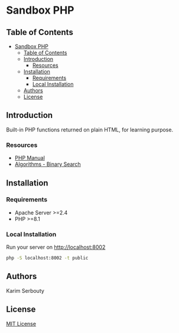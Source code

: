 # Sandbox PHP

## Table of Contents

- [Sandbox PHP](#sandbox-php)
  - [Table of Contents](#table-of-contents)
  - [Introduction](#introduction)
    - [Resources](#resources)
  - [Installation](#installation)
    - [Requirements](#requirements)
    - [Local Installation](#local-installation)
  - [Authors](#authors)
  - [License](#license)

## Introduction

Built-in PHP functions returned on plain HTML, for learning purpose.

### Resources

- [PHP Manual](https://www.php.net/manual/en/)
- [Algorithms - Binary Search](https://www.geeksforgeeks.org/binary-search-php/)

## Installation

### Requirements

- Apache Server >=2.4
- PHP >=8.1

### Local Installation

Run your server on <http://localhost:8002>

```bash
php -S localhost:8002 -t public
```

## Authors

Karim Serbouty

## License

[MIT License](./LICENSE.md)
